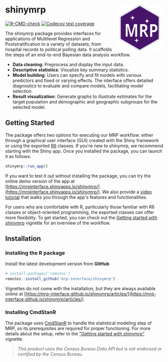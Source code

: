 # shinymrp <a href="https://mrp-interface.github.io/shinymrp/"><img src="man/figures/logo.svg" align="right" height="150" alt="shinymrp website" /></a>

<!-- badges: start -->
[![R-CMD-check](https://github.com/mrp-interface/shinymrp/actions/workflows/ci.yaml/badge.svg)](https://github.com/mrp-interface/shinymrp/actions/workflows/ci.yaml)
[![Codecov test coverage](https://codecov.io/gh/mrp-interface/shinymrp/graph/badge.svg)](https://app.codecov.io/gh/mrp-interface/shinymrp)
<!-- badges: end -->


The shinymrp package provides interfaces for applications of Multilevel Regression and Poststratification to a variety of datasets, from hospital records to political polling data. It scaffolds the steps of an end-to-end Bayesian data analysis workflow.

- **Data cleaning**: Preprocess and display the input data.
- **Descriptive statistics**: Visualize key summary statistics.
- **Model building**: Users can specify and fit models with various predictors and fixed or varying effects. The interface offers detailed diagnostics to evaluate and compare models, facilitating model selection.
- **Result visualization**: Generate graphs to illustrate estimates for the target population and demographic and geographic subgroups for the selected model.

## Getting Started

The package offers two options for executing our MRP workflow: either through a graphical user interface (GUI) created with the Shiny framework or using the exported [R6](https://r6.r-lib.org) classes. If you're new to shinymrp, we recommend starting with the Shiny app. Once you installed the package, you can launch it as follows:

```R
shinymrp::run_app()
```

If you want to test it out without installing the package, you can try the online demo version of the app at [https://mrpinterface.shinyapps.io/shinymrp/](https://mrpinterface.shinyapps.io/shinymrp/). We also provide a [video tutorial](https://youtu.be/CUcRYn92fmU?si=EhcAbuwuG2XM-0N0) that walks you through the app's features and functionalities.

For users who are comfortable with R, particularly those familiar with R6 classes or object-oriented programming, the exported classes can offer more flexibility. To get started, you can check out the [Getting started with shinymrp](https://mrp-interface.github.io/shinymrp/articles/getting-started) vignette for an overview of the workflow.

## Installation

### Installing the R package

Install the latest development version from **GitHub**

```R
# install.packages('remotes')
remotes::install_github('mrp-interface/shinymrp')
```

Vignettes do not come with the installation, but they are always available online at [https://mrp-interface.github.io/shinymrp/articles/](https://mrp-interface.github.io/shinymrp/articles/)

### Installing CmdStanR

The package uses [CmdStanR](https://mc-stan.org/cmdstanr/) to handle the statistical modeling step of MRP, so its prerequisites are required for proper functioning. For more details about the setup, refer to the ["Getting started with shinymrp"](https://mrp-interface.github.io/shinymrp/articles/getting-started) vignette.

> *This product uses the Census Bureau Data API but is not endorsed or certified by the Census Bureau.*
